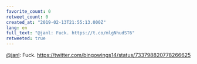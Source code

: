 ```yaml
---
favorite_count: 0
retweet_count: 0
created_at: "2019-02-13T21:55:13.000Z"
lang: en
full_text: "@janl: Fuck. https://t.co/mlgNhudST6"
retweeted: true
---
```


[@janl](https://twitter.com/janl): Fuck.
<https://twitter.com/bingowings14/status/733798820778266625>
